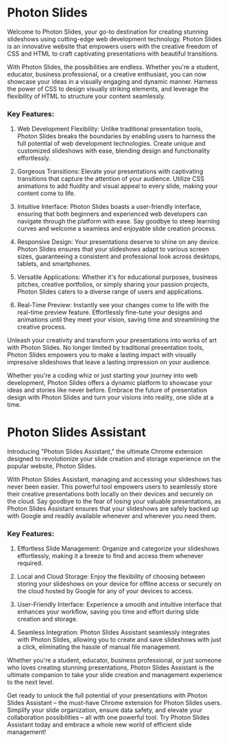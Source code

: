 # Photon Slides
Welcome to Photon Slides, your go-to destination for creating stunning slideshows using cutting-edge web development technology. Photon Slides is an innovative website that empowers users with the creative freedom of CSS and HTML to craft captivating presentations with beautiful transitions.

With Photon Slides, the possibilities are endless. Whether you're a student, educator, business professional, or a creative enthusiast, you can now showcase your ideas in a visually engaging and dynamic manner. Harness the power of CSS to design visually striking elements, and leverage the flexibility of HTML to structure your content seamlessly.

### Key Features:
1. Web Development Flexibility: Unlike traditional presentation tools, Photon Slides breaks the boundaries by enabling users to harness the full potential of web development technologies. Create unique and customized slideshows with ease, blending design and functionality effortlessly.

2. Gorgeous Transitions: Elevate your presentations with captivating transitions that capture the attention of your audience. Utilize CSS animations to add fluidity and visual appeal to every slide, making your content come to life.

3. Intuitive Interface: Photon Slides boasts a user-friendly interface, ensuring that both beginners and experienced web developers can navigate through the platform with ease. Say goodbye to steep learning curves and welcome a seamless and enjoyable slide creation process.

4. Responsive Design: Your presentations deserve to shine on any device. Photon Slides ensures that your slideshows adapt to various screen sizes, guaranteeing a consistent and professional look across desktops, tablets, and smartphones.

5. Versatile Applications: Whether it's for educational purposes, business pitches, creative portfolios, or simply sharing your passion projects, Photon Slides caters to a diverse range of users and applications.

6. Real-Time Preview: Instantly see your changes come to life with the real-time preview feature. Effortlessly fine-tune your designs and animations until they meet your vision, saving time and streamlining the creative process.

Unleash your creativity and transform your presentations into works of art with Photon Slides. No longer limited by traditional presentation tools, Photon Slides empowers you to make a lasting impact with visually impressive slideshows that leave a lasting impression on your audience.

Whether you're a coding whiz or just starting your journey into web development, Photon Slides offers a dynamic platform to showcase your ideas and stories like never before. Embrace the future of presentation design with Photon Slides and turn your visions into reality, one slide at a time.

# Photon Slides Assistant
Introducing "Photon Slides Assistant," the ultimate Chrome extension designed to revolutionize your slide creation and storage experience on the popular website, Photon Slides.

With Photon Slides Assistant, managing and accessing your slideshows has never been easier. This powerful tool empowers users to seamlessly store their creative presentations both locally on their devices and securely on the cloud. Say goodbye to the fear of losing your valuable presentations, as Photon Slides Assistant ensures that your slideshows are safely backed up with Google and readily available whenever and wherever you need them.

### Key Features:

1. Effortless Slide Management: Organize and categorize your slideshows effortlessly, making it a breeze to find and access them whenever required.

2. Local and Cloud Storage: Enjoy the flexibility of choosing between storing your slideshows on your device for offline access or securely on the cloud hosted by Google for any of your devices to access.

3. User-Friendly Interface: Experience a smooth and intuitive interface that enhances your workflow, saving you time and effort during slide creation and storage.

4. Seamless Integration: Photon Slides Assistant seamlessly integrates with Photon Slides, allowing you to create and save slideshows with just a click, eliminating the hassle of manual file management.

Whether you're a student, educator, business professional, or just someone who loves creating stunning presentations, Photon Slides Assistant is the ultimate companion to take your slide creation and management experience to the next level.

Get ready to unlock the full potential of your presentations with Photon Slides Assistant – the must-have Chrome extension for Photon Slides users. Simplify your slide organization, ensure data safety, and elevate your collaboration possibilities – all with one powerful tool. Try Photon Slides Assistant today and embrace a whole new world of efficient slide management!
